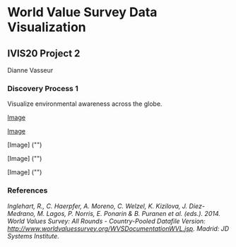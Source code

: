 # World Value Survey Data Visualization
## IVIS20 Project 2
Dianne Vasseur 

### Discovery Process 1
Visualize environmental awareness across the globe.

[Image]("")


[Image]("")

[Image] ("")

[Image] ("")

[Image] ("")


### References
_Inglehart, R., C. Haerpfer, A. Moreno, C. Welzel, K. Kizilova, J. Diez-Medrano, M. Lagos, P. Norris, E. Ponarin & B. Puranen et al. (eds.). 2014. World Values Survey: All Rounds - Country-Pooled Datafile Version: http://www.worldvaluessurvey.org/WVSDocumentationWVL.jsp. Madrid: JD Systems Institute._
